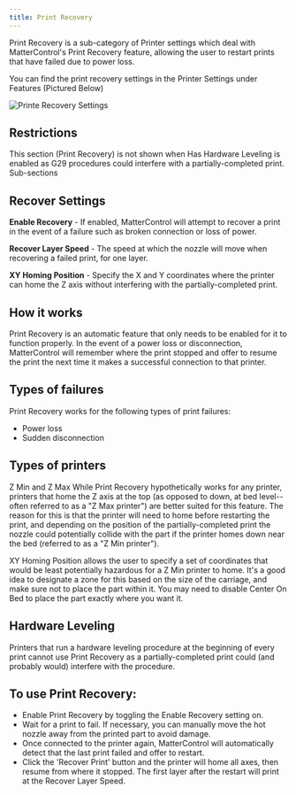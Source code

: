 ```yaml
---
title: Print Recovery
---
```


Print Recovery is a sub-category of Printer settings which deal with MatterControl's Print Recovery feature, allowing the user to restart prints that have failed due to power loss.

You can find the print recovery settings in the Printer Settings under Features (Pictured Below)

![Printe Recovery Settings](https://lh3.googleusercontent.com/U5VaFPa-3wy6hn3wT80RZl1wCrbMa3bZeyFME3amiUYX59YINvhvs_lsOoHiAjbp-JXKuzYxyevUhuKoX7qHKE5OrFlUeXbMw_M7Y82w=s400)

## Restrictions
This section (Print Recovery) is not shown when Has Hardware Leveling is enabled as G29 procedures could interfere with a partially-completed print.
Sub-sections

## Recover Settings
**Enable Recovery** - If enabled, MatterControl will attempt to recover a print in the event of a failure such as broken connection or loss of power.

**Recover Layer Speed** - The speed at which the nozzle will move when recovering a failed print, for one layer.

**XY Homing Position** - Specify the X and Y coordinates where the printer can home the Z axis without interfering with the partially-completed print.

## How it works
Print Recovery is an automatic feature that only needs to be enabled for it to function properly. In the event of a power loss or disconnection, MatterControl will remember where the print stopped and offer to resume the print the next time it makes a successful connection to that printer.

## Types of failures
Print Recovery works for the following types of print failures:
- Power loss
- Sudden disconnection

## Types of printers
Z Min and Z Max
While Print Recovery hypothetically works for any printer, printers that home the Z axis at the top (as opposed to down, at bed level-- often referred to as a "Z Max printer") are better suited for this feature. The reason for this is that the printer will need to home before restarting the print, and depending on the position of the partially-completed print the nozzle could potentially collide with the part if the printer homes down near the bed (referred to as a "Z Min printer").

XY Homing Position allows the user to specify a set of coordinates that would be least potentially hazardous for a Z Min printer to home. It's a good idea to designate a zone for this based on the size of the carriage, and make sure not to place the part within it. You may need to disable Center On Bed to place the part exactly where you want it.

## Hardware Leveling
Printers that run a hardware leveling procedure at the beginning of every print cannot use Print Recovery as a partially-completed print could (and probably would) interfere with the procedure.

## To use Print Recovery:

- Enable Print Recovery by toggling the Enable Recovery setting on.
- Wait for a print to fail. If necessary, you can manually move the hot nozzle away from the printed part to avoid damage.
- Once connected to the printer again, MatterControl will automatically detect that the last print failed and offer to restart.
- Click the 'Recover Print' button and the printer will home all axes, then resume from where it stopped. The first layer after the restart will print at the Recover Layer Speed.